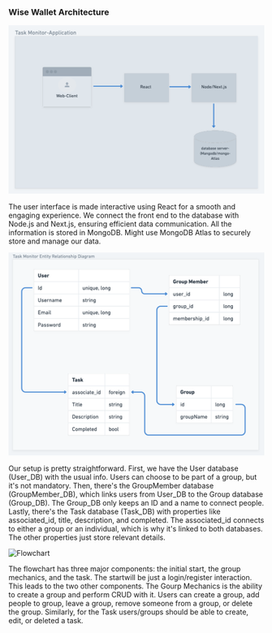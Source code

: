 ### Wise Wallet Architecture


<img width="700px" src="images/HighLevelComponentDiag.png" alt="HighLevelComponentDiag" />

The user interface is made interactive using React for a smooth and engaging experience. We connect the front end to the database with Node.js and Next.js, ensuring efficient data communication. All the information is stored in MongoDB. Might use MongoDB Atlas to securely store and manage our data.

<img width="700px" src="images/EntityDiagram.png" alt="EntityDiagram" />

Our setup is pretty straightforward. First, we have the User database (User_DB) with the usual info. Users can choose to be part of a group, but it's not mandatory. Then, there's the GroupMember database (GroupMember_DB), which links users from User_DB to the Group database (Group_DB). The Group_DB only keeps an ID and a name to connect people. Lastly, there's the Task database (Task_DB) with properties like associated_id, title, description, and completed. The associated_id connects to either a group or an individual, which is why it's linked to both databases. The other properties just store relevant details.

<img width="1000px" src="./images/Flowchart.png" alt="Flowchart" />

The flowchart has three major components: the initial start, the group mechanics, and the task. The startwill be just a login/register interaction. This leads to the two other components. The Gourp Mechanics is the ability to create a group and perform CRUD with it. Users can create a group, add people to group, leave a group, remove someone from a group, or delete the group. Similarly, for the Task users/groups should be able to create, edit, or deleted a task. 
